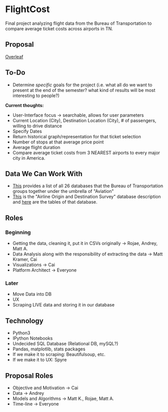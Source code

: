 # FlightCost
 Final project analyzing flight data from the Bureau of Transportation to compare average ticket costs across airports in TN.
## Proposal
[Overleaf](https://www.overleaf.com/19908399gnnxykdhzmbk)
## To-Do
- Determine *specific* goals for the project (i.e. what all do we want to present at the end of the semester? what kind of results will be most interesting to people?)

**Current thoughts:** 
 - User-Interface focus -> searchable, allows for user parameters
 - Current Location (City), Destination Location (City), # of passengers, willing to drive distance
 - Specify Dates
 - Return historical graph/representation for that ticket selection
 - Number of stops at that average price point
 - Average flight duration
 - Compare average ticket costs from 3 NEAREST airports to every major city in America.

## Data We Can Work With
- [This](https://www.transtats.bts.gov/databases.asp?pn=1&Mode_ID=1&Mode_Desc=Aviation&Subject_ID2=0) provides a list of all 26 databases that the Bureau of Transportation groups together under the umbrella of "Aviation"
- [This](https://www.transtats.bts.gov/DatabaseInfo.asp?DB_ID=125) is the "Airline Origin and Destination Survey" database description and [here](https://www.transtats.bts.gov/tables.asp?db_id=125&DB_Name=) are the tables of that database.

## Roles
### Beginning
- Getting the data, cleaning it, put it in CSVs originally -> Rojae, Andrey, Matt A.
- Data Analysis along with the responsibility of extracting the data -> Matt Kramer, Cai
- Visualizations -> Cai
- Platform Architect -> Everyone

### Later
- Move Data into DB
- UX
- Scraping LIVE data and storing it in our database

## Technology
- Python3
- IPython Notebooks
- Undecided SQL Database (Relational DB, mySQL?)
- Pandas, matplotlib, stats packages
- If we make it to scraping: Beautifulsoup, etc.
- If we make it to UX: Spyre

## Proposal Roles
- Objective and Motivation -> Cai
- Data -> Andrey
- Models and Algorithms -> Matt K., Rojae, Matt A.
- Time-line -> Everyone
